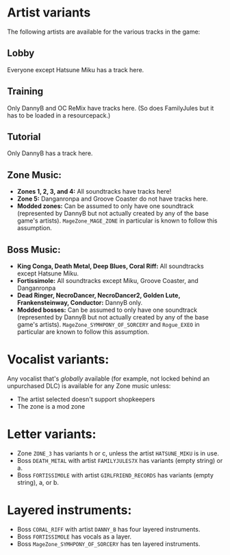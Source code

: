 # Artist variants
The following artists are available for the various tracks in the game:

## Lobby
Everyone except Hatsune Miku has a track here.

## Training
Only DannyB and OC ReMix have tracks here. (So does FamilyJules but it has to be loaded in a resourcepack.)

## Tutorial
Only DannyB has a track here.

## Zone Music:
- **Zones 1, 2, 3, and 4:** All soundtracks have tracks here!
- **Zone 5:** Danganronpa and Groove Coaster do not have tracks here.
- **Modded zones:** Can be assumed to only have one soundtrack (represented by DannyB but not actually created by any of the base game's artists). `MageZone_MAGE_ZONE` in particular is known to follow this assumption.

## Boss Music:
- **King Conga, Death Metal, Deep Blues, Coral Riff:** All soundtracks except Hatsune Miku.
- **Fortissimole:** All soundtracks except Miku, Groove Coaster, and Danganronpa
- **Dead Ringer, NecroDancer, NecroDancer2, Golden Lute, Frankensteinway, Conductor:** DannyB only.
- **Modded bosses:** Can be assumed to only have one soundtrack (represented by DannyB but not actually created by any of the base game's artists). `MageZone_SYMHPONY_OF_SORCERY` and `Rogue_EXEO` in particular are known to follow this assumption.



# Vocalist variants:
Any vocalist that's *globally* available (for example, not locked behind an unpurchased DLC) is available for any Zone music unless:
- The artist selected doesn't support shopkeepers
- The zone is a mod zone



# Letter variants:
- Zone `ZONE_3` has variants h or c, unless the artist `HATSUNE_MIKU` is in use.
- Boss `DEATH_METAL` with artist `FAMILYJULES7X` has variants (empty string) or a.
- Boss `FORTISSIMOLE` with artist `GIRLFRIEND_RECORDS` has variants (empty string), a, or b.



# Layered instruments:
- Boss `CORAL_RIFF` with artist `DANNY_B` has four layered instruments.
- Boss `FORTISSIMOLE` has vocals as a layer.
- Boss `MageZone_SYMHPONY_OF_SORCERY` has ten layered instruments.